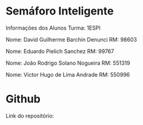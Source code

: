 # Semáforo Inteligente


Informações dos Alunos
Turma: 1ESPI

Nome: David Guilherme Barchin Denunci
RM: 98603

Nome: Eduardo Pielich Sanchez
RM: 99767

Nome: João Rodrigo Solano Nogueira 
RM: 551319 

Nome: Victor Hugo de Lima Andrade
RM: 550996




# Github
Link do repositório: 
